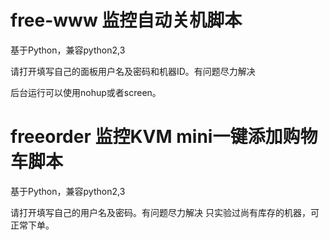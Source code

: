 # free-www 监控自动关机脚本

基于Python，兼容python2,3

请打开填写自己的面板用户名及密码和机器ID。有问题尽力解决

后台运行可以使用nohup或者screen。

# freeorder 监控KVM mini一键添加购物车脚本

基于Python，兼容python2,3

请打开填写自己的用户名及密码。有问题尽力解决
只实验过尚有库存的机器，可正常下单。